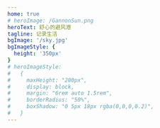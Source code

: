 ```yaml
---
home: true
# heroImage: /GannonSun.png
heroText: 舒心的避风港
tagline: 记录生活
bgImage: '/sky.jpg'
bgImageStyle: {
  height: '350px'
}
# heroImageStyle:
#   {
#     maxHeight: "200px",
#     display: block,
#     margin: "6rem auto 1.5rem",
#     borderRadius: "50%",
#     boxShadow: "0 5px 18px rgba(0,0,0,0.2)",
#   }
---
```

